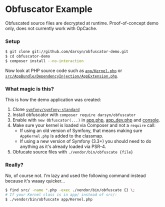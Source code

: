 # Obfuscator Example

Obfuscated source files are decrypted at runtime. Proof-of-concept demo only, does not currently work with OpCache.

### Setup

```bash
$ git clone git://github.com/darsyn/obfuscator-demo.git
$ cd obfuscator-demo
$ composer install --no-interaction
```

Now look at PHP source code such as [`app/Kernel.php`](app/Kernel.php) or
[`src/AppBundle/DependencyInjection/AppExtension.php`](src/AppBundle/DependencyInjection/AppExtension.php).

### What magic is this?

This is how the demo application was created:

1. Clone [`symfony/symfony-standard`](https://github.com/symfony/symfony-standard)
2. Install obfuscator with `composer require darsyn/obfuscator`
3. Enable with `new Obfuscator(...)` in [app.php](web/app.php), [app_dev.php](web/app_dev.php) and [console](bin/console).
4. Make sure your kernel is loaded via Composer and not a `require` call:
   - If using an old version of Symfony, that means making sure `AppKernel.php` is added to the classmap.
   - If using a new version of Symfony (3.3+) you should need to do anything as it's already loaded via PSR-4.
4. Obfucate source files with `./vendor/bin/obfuscate {file}`

### Really?

No, of course not. I'm lazy and used the following command instead because it's waaay quicker...

```bash
$ find src/ -name *.php -exec ./vendor/bin/obfuscate {} \;
# If your Kernel class is in app/ instead of src/:
$ ./vendor/bin/obfuscate app/Kernel.php
```
